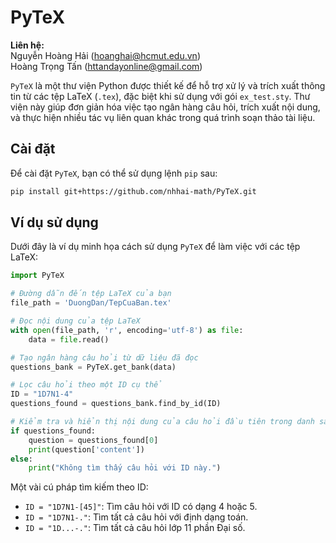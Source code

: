 
# PyTeX

**Liên hệ:**  
Nguyễn Hoàng Hải (hoanghai@hcmut.edu.vn)  
Hoàng Trọng Tấn (httandayonline@gmail.com)

`PyTeX` là một thư viện Python được thiết kế để hỗ trợ xử lý và trích xuất thông tin từ các tệp LaTeX (`.tex`), đặc biệt khi sử dụng với gói `ex_test.sty`. Thư viện này giúp đơn giản hóa việc tạo ngân hàng câu hỏi, trích xuất nội dung, và thực hiện nhiều tác vụ liên quan khác trong quá trình soạn thảo tài liệu.

## Cài đặt

Để cài đặt `PyTeX`, bạn có thể sử dụng lệnh `pip` sau:

```bash
pip install git+https://github.com/nhhai-math/PyTeX.git
```

## Ví dụ sử dụng

Dưới đây là ví dụ minh họa cách sử dụng `PyTeX` để làm việc với các tệp LaTeX:

```python
import PyTeX

# Đường dẫn đến tệp LaTeX của bạn
file_path = 'DuongDan/TepCuaBan.tex'

# Đọc nội dung của tệp LaTeX
with open(file_path, 'r', encoding='utf-8') as file:
    data = file.read()

# Tạo ngân hàng câu hỏi từ dữ liệu đã đọc
questions_bank = PyTeX.get_bank(data)

# Lọc câu hỏi theo một ID cụ thể
ID = "1D7N1-4"
questions_found = questions_bank.find_by_id(ID)

# Kiểm tra và hiển thị nội dung của câu hỏi đầu tiên trong danh sách tìm được
if questions_found:
    question = questions_found[0]
    print(question['content'])
else:
    print("Không tìm thấy câu hỏi với ID này.")
```

Một vài cú pháp tìm kiếm theo ID:

- `ID = "1D7N1-[45]"`: Tìm câu hỏi với ID có dạng 4 hoặc 5.
- `ID = "1D7N1-."`: Tìm tất cả câu hỏi với định dạng toán.
- `ID = "1D...-."`: Tìm tất cả câu hỏi lớp 11 phần Đại số.
